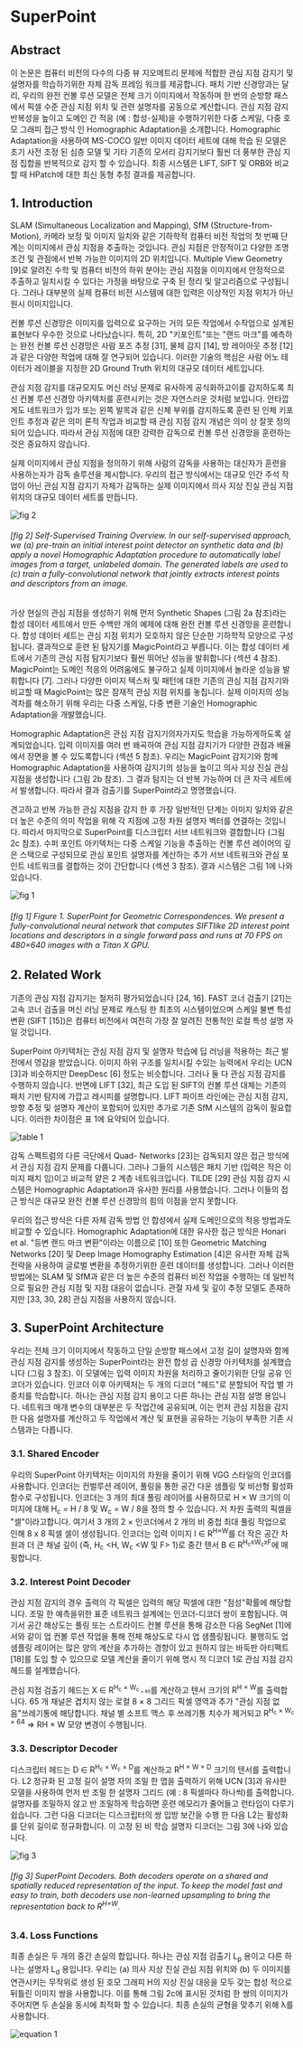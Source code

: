 # SuperPoint
## Abstract
이 논문은 컴퓨터 비전의 다수의 다중 뷰 지오메트리 문제에 적합한 관심 지점 감지기 및 설명자를 학습하기위한 자체 감독 프레임 워크를 제공합니다.
패치 기반 신경망과는 달리, 우리의 완전 컨볼 루션 모델은 전체 크기 이미지에서 작동하며 한 번의 순방향 패스에서 픽셀 수준 관심 지점 위치 및 관련 설명자를 공동으로 계산합니다. 
관심 지점 감지 반복성을 높이고 도메인 간 적응 (예 : 합성-실제)을 수행하기위한 다중 스케일, 다중 호모 그래피 접근 방식 인 Homographic Adaptation을 소개합니다. 
Homographic Adaptation을 사용하여 MS-COCO 일반 이미지 데이터 세트에 대해 학습 된 모델은 초기 사전 조정 된 심층 모델 및 기타 기존의 모서리 감지기보다 훨씬 더 풍부한 관심 지점 집합을 반복적으로 감지 할 수 있습니다. 
최종 시스템은 LIFT, SIFT 및 ORB와 비교할 때 HPatch에 대한 최신 동형 추정 결과를 제공합니다.  
  
## 1. Introduction
SLAM (Simultaneous Localization and Mapping), SfM (Structure-from-Motion), 카메라 보정 및 이미지 일치와 같은 기하학적 컴퓨터 비전 작업의 첫 번째 단계는 이미지에서 관심 지점을 추출하는 것입니다. 
관심 지점은 안정적이고 다양한 조명 조건 및 관점에서 반복 가능한 이미지의 2D 위치입니다.
Multiple View Geometry [9]로 알려진 수학 및 컴퓨터 비전의 하위 분야는 관심 지점을 이미지에서 안정적으로 추출하고 일치시킬 수 있다는 가정을 바탕으로 구축 된 정리 및 알고리즘으로 구성됩니다. 
그러나 대부분의 실제 컴퓨터 비전 시스템에 대한 입력은 이상적인 지점 위치가 아닌 원시 이미지입니다.  
  
컨볼 루션 신경망은 이미지를 입력으로 요구하는 거의 모든 작업에서 수작업으로 설계된 표현보다 우수한 것으로 나타났습니다. 
특히, 2D "키포인트"또는 "랜드 마크"를 예측하는 완전 컨볼 루션 신경망은 사람 포즈 추정 [31], 물체 감지 [14], 방 레이아웃 추정 [12]과 같은 다양한 작업에 대해 잘 연구되어 있습니다. 
이러한 기술의 핵심은 사람 어노 테이터가 레이블을 지정한 2D Ground Truth 위치의 대규모 데이터 세트입니다.  
   
관심 지점 감지를 대규모지도 머신 러닝 문제로 유사하게 공식화하고이를 감지하도록 최신 컨볼 루션 신경망 아키텍처를 훈련시키는 것은 자연스러운 것처럼 보입니다.
안타깝게도 네트워크가 입가 또는 왼쪽 발목과 같은 신체 부위를 감지하도록 훈련 된 인체 키포인트 추정과 같은 의미 론적 작업과 비교할 때 관심 지점 감지 개념은 의미 상 잘못 정의되어 있습니다. 
따라서 관심 지점에 대한 강력한 감독으로 컨볼 루션 신경망을 훈련하는 것은 중요하지 않습니다.  
  
실제 이미지에서 관심 지점을 정의하기 위해 사람의 감독을 사용하는 대신자가 훈련을 사용하는자가 감독 솔루션을 제시합니다. 
우리의 접근 방식에서는 대규모 인간 주석 작업이 아닌 관심 지점 감지기 자체가 감독하는 실제 이미지에서 의사 지상 진실 관심 지점 위치의 대규모 데이터 세트를 만듭니다.  
  
![fig 2](./img/fig2.PNG)
###### [fig 2] Self-Supervised Training Overview. In our self-supervised approach, we (a) pre-train an initial interest point detector on synthetic data and (b) apply a novel Homographic Adaptation procedure to automatically label images from a target, unlabeled domain. The generated labels are used to (c) train a fully-convolutional network that jointly extracts interest points and descriptors from an image.
  
가상 현실의 관심 지점을 생성하기 위해 먼저 Synthetic Shapes (그림 2a 참조)라는 합성 데이터 세트에서 만든 수백만 개의 예제에 대해 완전 컨볼 루션 신경망을 훈련합니다. 
합성 데이터 세트는 관심 지점 위치가 모호하지 않은 단순한 기하학적 모양으로 구성됩니다. 
결과적으로 훈련 된 탐지기를 MagicPoint라고 부릅니다. 
이는 합성 데이터 세트에서 기존의 관심 지점 탐지기보다 훨씬 뛰어난 성능을 발휘합니다 (섹션 4 참조). 
MagicPoint는 도메인 적응의 어려움에도 불구하고 실제 이미지에서 놀라운 성능을 발휘합니다 [7]. 
그러나 다양한 이미지 텍스처 및 패턴에 대한 기존의 관심 지점 감지기와 비교할 때 MagicPoint는 많은 잠재적 관심 지점 위치를 놓칩니다. 
실제 이미지의 성능 격차를 해소하기 위해 우리는 다중 스케일, 다중 변환 기술인 Homographic Adaptation을 개발했습니다.  
  
Homographic Adaptation은 관심 지점 감지기의자가지도 학습을 가능하게하도록 설계되었습니다. 
입력 이미지를 여러 번 왜곡하여 관심 지점 감지기가 다양한 관점과 배율에서 장면을 볼 수 있도록합니다 (섹션 5 참조). 
우리는 MagicPoint 감지기와 함께 Homographic Adaptation을 사용하여 감지기의 성능을 높이고 의사 지상 진실 관심 지점을 생성합니다 (그림 2b 참조). 
그 결과 탐지는 더 반복 가능하며 더 큰 자극 세트에서 발생합니다. 
따라서 결과 검출기를 SuperPoint라고 명명했습니다.  
  
견고하고 반복 가능한 관심 지점을 감지 한 후 가장 일반적인 단계는 이미지 일치와 같은 더 높은 수준의 의미 작업을 위해 각 지점에 고정 차원 설명자 벡터를 연결하는 것입니다. 
따라서 마지막으로 SuperPoint를 디스크립터 서브 네트워크와 결합합니다 (그림 2c 참조). 
수퍼 포인트 아키텍처는 다중 스케일 기능을 추출하는 컨볼 루션 레이어의 깊은 스택으로 구성되므로 관심 포인트 설명자를 계산하는 추가 서브 네트워크와 관심 포인트 네트워크를 결합하는 것이 간단합니다 (섹션 3 참조). 
결과 시스템은 그림 1에 나와 있습니다.  
  
![fig 1](./img/fig1.PNG)
###### [fig 1] Figure 1. SuperPoint for Geometric Correspondences. We present a fully-convolutional neural network that computes SIFTlike 2D interest point locations and descriptors in a single forward pass and runs at 70 FPS on 480×640 images with a Titan X GPU.  
  
## 2. Related Work
기존의 관심 지점 감지기는 철저히 평가되었습니다 [24, 16]. 
FAST 코너 검출기 [21]는 고속 코너 검출을 머신 러닝 문제로 캐스팅 한 최초의 시스템이었으며 스케일 불변 특성 변환 (SIFT [15])은 컴퓨터 비전에서 여전히 ​​가장 잘 알려진 전통적인 로컬 특성 설명 자일 것입니다.  
  
SuperPoint 아키텍처는 관심 지점 감지 및 설명자 학습에 딥 러닝을 적용하는 최근 발전에서 영감을 받았습니다. 
이미지 하위 구조를 일치시킬 수있는 능력에서 우리는 UCN [3]과 비슷하지만 DeepDesc ​​[6] 정도는 비슷합니다. 
그러나 둘 다 관심 지점 감지를 수행하지 않습니다. 
반면에 LIFT [32], 최근 도입 된 SIFT의 컨볼 루션 대체는 기존의 패치 기반 탐지에 가깝고 레시피를 설명합니다.
LIFT 파이프 라인에는 관심 지점 감지, 방향 추정 및 설명자 계산이 포함되어 있지만 추가로 기존 SfM 시스템의 감독이 필요합니다. 
이러한 차이점은 표 1에 요약되어 있습니다.  
  
![table 1](./img/table1.PNG)
  
감독 스펙트럼의 다른 극단에서 Quad- Networks [23]는 감독되지 않은 접근 방식에서 관심 지점 감지 문제를 다룹니다. 
그러나 그들의 시스템은 패치 기반 (입력은 작은 이미지 패치 임)이고 비교적 얕은 2 계층 네트워크입니다. 
TILDE [29] 관심 지점 감지 시스템은 Homographic Adaptation과 유사한 원리를 사용했습니다. 
그러나 이들의 접근 방식은 대규모 완전 컨볼 루션 신경망의 힘의 이점을 얻지 못합니다.  
  
우리의 접근 방식은 다른 자체 감독 방법 인 합성에서 실제 도메인으로의 적응 방법과도 비교할 수 있습니다. 
Homographic Adaptation에 대한 유사한 접근 방식은 Honari et al. "등변 랜드 마크 변환"이라는 이름으로 [10] 또한 Geometric Matching Networks [20] 및 Deep Image Homography Estimation [4]은 유사한 자체 감독 전략을 사용하여 글로벌 변환을 추정하기위한 훈련 데이터를 생성합니다. 
그러나 이러한 방법에는 SLAM 및 SfM과 같은 더 높은 수준의 컴퓨터 비전 작업을 수행하는 데 일반적으로 필요한 관심 지점 및 지점 대응이 없습니다. 
관절 자세 및 깊이 추정 모델도 존재하지만 [33, 30, 28] 관심 지점을 사용하지 않습니다.  
  
## 3. SuperPoint Architecture
우리는 전체 크기 이미지에서 작동하고 단일 순방향 패스에서 고정 길이 설명자와 함께 관심 지점 감지를 생성하는 SuperPoint라는 완전 합성 곱 신경망 아키텍처를 설계했습니다 (그림 3 참조). 
이 모델에는 입력 이미지 차원을 처리하고 줄이기위한 단일 공유 인코더가 있습니다. 
인코더 이후 아키텍처는 두 개의 디코더 "헤드"로 분할되어 작업 별 가중치를 학습합니다. 
하나는 관심 지점 감지 용이고 다른 하나는 관심 지점 설명 용입니다. 
네트워크 매개 변수의 대부분은 두 작업간에 공유되며, 이는 먼저 관심 지점을 감지 한 다음 설명자를 계산하고 두 작업에서 계산 및 표현을 공유하는 기능이 부족한 기존 시스템과는 다릅니다.  
  
### 3.1. Shared Encoder
우리의 SuperPoint 아키텍처는 이미지의 차원을 줄이기 위해 VGG 스타일의 인코더를 사용합니다. 
인코더는 컨벌루션 레이어, 풀링을 통한 공간 다운 샘플링 및 비선형 활성화 함수로 구성됩니다. 
인코더는 3 개의 최대 풀링 레이어를 사용하므로 H × W 크기의 이미지에 대해 H<sub>c</sub> = H / 8 및 W<sub>c</sub> = W / 8을 정의 할 수 있습니다.
저 차원 출력의 픽셀을 "셀"이라고합니다. 
여기서 3 개의 2 × 인코더에서 2 개의 비 중첩 최대 풀링 작업으로 인해 8 x 8 픽셀 셀이 생성됩니다. 
인코더는 입력 이미지 I ∈ R<sup>H×W</sup>를 더 작은 공간 차원과 더 큰 채널 깊이 (즉, H<sub>c</sub> <H, W<sub>c</sub> <W 및 F> 1)로 중간 텐서 B ∈ R<sup>H<sub>c</sub>xW<sub>c</sub>xF</sup>에 매핑합니다.

### 3.2. Interest Point Decoder
관심 지점 감지의 경우 출력의 각 픽셀은 입력의 해당 픽셀에 대한 "점성"확률에 해당합니다. 
조밀 한 예측을위한 표준 네트워크 설계에는 인코더-디코더 쌍이 포함됩니다. 
여기서 공간 해상도는 풀링 또는 스트라이드 컨볼 루션을 통해 감소한 다음 SegNet [1]에서와 같이 업 컨볼 루션 작업을 통해 전체 해상도로 다시 업 샘플링됩니다.
불행히도 업 샘플링 레이어는 많은 양의 계산을 추가하는 경향이 있고 원하지 않는 바둑판 아티팩트 [18]를 도입 할 수 있으므로 모델 계산을 줄이기 위해 명시 적 디코더 1로 관심 지점 감지 헤드를 설계했습니다.  
  
관심 지점 검출기 헤드는 X ∈ R<sup>H<sub>c</sub> × W<sub>c<sub> × 65</sup>를 계산하고 텐서 크기의 R<sup>H × W</sup>를 출력합니다. 
65 개 채널은 겹치지 않는 로컬 8 × 8 그리드 픽셀 영역과 추가 "관심 지점 없음"쓰레기통에 해당합니다. 
채널 별 소프트 맥스 후 쓰레기통 치수가 제거되고 R<sup>H<sub>c</sub> × W<sub>c</sub> × 64</sup> ⇒ RH × W 모양 변경이 수행됩니다.  
  
### 3.3. Descriptor Decoder
디스크립터 헤드는 D ∈ R<sup>H<sub>c</sub> × W<sub>c</sub> × D</sup>를 계산하고 R<sup>H × W × D</sup> 크기의 텐서를 출력합니다. 
L2 정규화 된 고정 길이 설명 자의 조밀 한 맵을 출력하기 위해 UCN [3]과 유사한 모델을 사용하여 먼저 반 조밀 한 설명자 그리드 (예 : 8 픽셀마다 하나씩)를 출력합니다. 
설명자를 조밀하지 않고 반 조밀하게 학습하면 훈련 메모리가 줄어들고 런타임이 다루기 쉽습니다.
그런 다음 디코더는 디스크립터의 쌍 입방 보간을 수행 한 다음 L2는 활성화를 단위 길이로 정규화합니다. 
이 고정 된 비 학습 설명자 디코더는 그림 3에 나와 있습니다.  
  
![fig 3](./img/fig3.PNG)
###### [fig 3] SuperPoint Decoders. Both decoders operate on a shared and spatially reduced representation of the input. To keep the model fast and easy to train, both decoders use non-learned upsampling to bring the representation back to R<sup>H×W</sup>.  
  
### 3.4. Loss Functions
최종 손실은 두 개의 중간 손실의 합입니다. 
하나는 관심 지점 검출기 L<sub>p</sub> 용이고 다른 하나는 설명자 L<sub>d</sub> 용입니다. 
우리는 (a) 의사 지상 진실 관심 지점 위치와 (b) 두 이미지를 연관시키는 무작위로 생성 된 호모 그래피 H의 지상 진실 대응을 모두 갖는 합성 적으로 뒤틀린 이미지 쌍을 사용합니다. 
이를 통해 그림 2c에 표시된 것처럼 한 쌍의 이미지가 주어지면 두 손실을 동시에 최적화 할 수 있습니다. 
최종 손실의 균형을 맞추기 위해 λ를 사용합니다.  
  
![equation 1](./img/equation1.PNG)  
  
